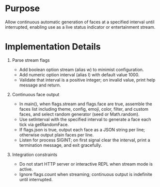# Purpose
Allow continuous automatic generation of faces at a specified interval until interrupted, enabling use as a live status indicator or entertainment stream.

# Implementation Details
1. Parse stream flags
   - Add boolean option stream (alias w) to minimist configuration.
   - Add numeric option interval (alias I) with default value 1000.
   - Validate that interval is a positive integer; on invalid value, print help message and return.

2. Continuous face output
   - In main(), when flags.stream and flags.face are true, assemble the faces list including theme, config, emoji, color, filter, and custom faces, and select random generator (seed or Math.random).
   - Use setInterval with the specified interval to generate a face each tick via getRandomFace.
   - If flags.json is true, output each face as a JSON string per line; otherwise output plain faces per line.
   - Listen for process SIGINT; on first signal clear the interval, print a termination message, and exit gracefully.

3. Integration constraints
   - Do not start HTTP server or interactive REPL when stream mode is active.
   - Ignore flags.count when streaming; continuous output is indefinite until interrupted.
